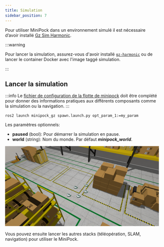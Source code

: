 ```yaml
---
title: Simulation
sidebar_position: 7
---
```


Pour utiliser MiniPock dans un environnement simulé il est nécessaire d’avoir installé [Gz Sim Harmonic](https://gazebosim.org/docs/harmonic/install).

:::warning

Pour lancer la simulation, assurez-vous d'avoir installé [`gz-harmonic`](https://gazebosim.org/docs/harmonic/install_ubuntu) ou de lancer le container Docker avec l'image taggé simulation.

:::

## Lancer la simulation

:::info
Le [fichier de configuration de la flotte de minipock](https://github.com/catie-aq/minipock/blob/d142d3694b96a446592f0b822c336ed1964f9d7f/minipock/minipocks.yaml) doit être complété pour donner des informations pratiques aux différents composants comme la simulation ou la navigation.
:::

```shell
ros2 launch minipock_gz spawn.launch.py opt_param_1:=my_param
```

Les paramètres optionnels:

- **paused** (bool): Pour démarrer la simulation en pause.
- **world** (string): Nom du monde. Par défaut ***minipock_world***.

![](../img/multi_robot/multi_minipock.png)

Vous pouvez ensuite lancer les autres stacks (téléopération, SLAM, navigation) pour utiliser le MiniPock.